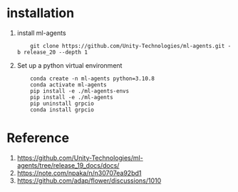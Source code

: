 # installation
1. install ml-agents
    ```
        git clone https://github.com/Unity-Technologies/ml-agents.git -b release_20 --depth 1
    ```
1. Set up a python virtual environment
    ```
        conda create -n ml-agents python=3.10.8
        conda activate ml-agents
        pip install -e ./ml-agents-envs 
        pip install -e ./ml-agents
        pip uninstall grpcio
        conda install grpcio
    ```

# Reference
1. <https://github.com/Unity-Technologies/ml-agents/tree/release_19_docs/docs/>
1. <https://note.com/npaka/n/n30707ea92bd1>
1. <https://github.com/adap/flower/discussions/1010>
